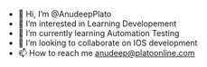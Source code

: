 - 👋 Hi, I’m @AnudeepPlato
- 👀 I’m interested in Learning Developement
- 🌱 I’m currently learning Automation Testing
- 💞️ I’m looking to collaborate on IOS development
- 📫 How to reach me anudeep@platoonline.com

<!---
AnudeepPlato/AnudeepPlato is a ✨ special ✨ repository because its `README.md` (this file) appears on your GitHub profile.
You can click the Preview link to take a look at your changes.
--->
